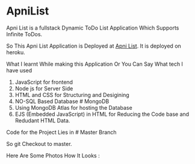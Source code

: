 # ApniList
Apni List is a fullstack Dynamic ToDo List Application Which Supports Infinite ToDos.

So This Apni List Application is Deployed at [Apni List](https://apnilist.herokuapp.com/).
It is deployed on heroku.

What I learnt While making this Application
Or You Can Say What tech I have used 

1. JavaScript for frontend 
2. Node js for Server Side
3. HTML and CSS for Structuring and Desigining
4. NO-SQL Based Database # MongoDB
5. Using MongoDB Atlas for hosting the Database
6. EJS (Embedded JavaScript) in HTML for Reducing the Code base and Redudant HTML Data.


Code for the Project Lies in # Master Branch

So git Checkout to master.

Here Are Some Photos How It Looks : 
